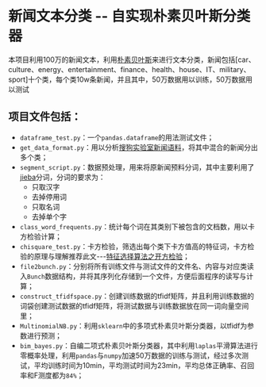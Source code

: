 # 新闻文本分类 -- 自实现朴素贝叶斯分类器

本项目利用100万的新闻文本，利用[朴素贝叶斯](https://en.wikipedia.org/wiki/Naive_Bayes_classifier)来进行文本分类，新闻包括[car、culture、energy、entertainment、finance、health、house、IT、military、sport]十个类，每个类10w条新闻，并且其中，50万数据用以训练，50万数据用以测试

## 项目文件包括：
- `dataframe_test.py`：一个`pandas.dataframe`的用法测试文件；
- `get_data_format.py`：用以分析[搜狗实验室新闻语料](http://www.sogou.com/labs/resource/cs.php)，将其中混合的新闻分出多个类；
- `segment_script.py`：数据预处理，用来将原新闻预料分词，其中主要利用了[jieba](https://github.com/fxsjy/jieba)分词，分词的要求为：
    - 只取汉字
    - 去掉停用词
    - 只取名词
    - 去掉单个字
- `class_word_frequents.py`：统计每个词在其类别下被包含的文档数，用以卡方检验计算；
- `chisquare_test.py`：卡方检验，筛选出每个类下卡方值高的特征词，卡方检验的原理与理解推荐此文---[特征选择算法之开方检验](http://www.blogjava.net/zhenandaci/archive/2008/08/31/225966.html)；
- `file2bunch.py`：分别将所有训练文件与测试文件的文件名、内容与对应类读入`Bunch`数据结构，并将其序列化存储到一个文件，方便后面程序的读写与计算；
- `construct_tfidfspace.py`：创建训练数据的tfidf矩阵，并且利用训练数据的词袋创建测试数据的tfidf矩阵，将测试数据与训练数据放在同一词向量空间里；
- `MultinomialNB.py`：利用`sklearn`中的多项式朴素贝叶斯分类器，以tfidf为参数进行预测；
- `bim_bayes.py`：自编二项式朴素贝叶斯分类器，其中利用`laplas`平滑算法进行零概率处理，利用`pandas`与`numpy`加速50万数据的训练与测试，经过多次测试，平均训练时间为10min，平均测试时间为23min，平均总体正确率、召回率和F测度都为`84%`；

